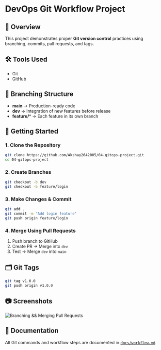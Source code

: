 # DevOps Git Workflow Project

## 📌 Overview
This project demonstrates proper **Git version control** practices using branching, commits, pull requests, and tags.

## 🛠 Tools Used
- Git
- GitHub

## 📂 Branching Structure
- **main** → Production-ready code
- **dev** → Integration of new features before release
- **feature/*** → Each feature in its own branch

## 🚀 Getting Started
### 1. Clone the Repository
```bash
git clone https://github.com/Akshay2642005/04-gitops-project.git
cd 04-gitops-project
```

### 2. Create Branches
```bash
git checkout -b dev
git checkout -b feature/login
```

### 3. Make Changes & Commit
```bash
git add .
git commit -m "Add login feature"
git push origin feature/login
```

### 4. Merge Using Pull Requests
1. Push branch to GitHub
2. Create PR → Merge into `dev`
3. Test → Merge `dev` into `main`

## 🗂 Git Tags
```bash
git tag v1.0.0
git push origin v1.0.0
```
## 📷 Screenshots
![Branching && Merging Pull Requests](Screenshot(301).png)


## 📄 Documentation
All Git commands and workflow steps are documented in [`docs/workflow.md`](docs/workflow.md).
